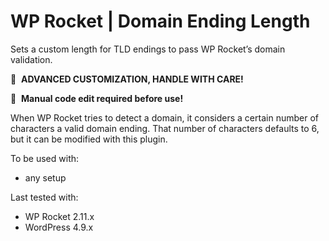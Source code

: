 # WP Rocket | Domain Ending Length

Sets a custom length for TLD endings to pass WP Rocket’s domain validation.

🚧&#160;&#160;**ADVANCED CUSTOMIZATION, HANDLE WITH CARE!**

📝&#160;&#160;**Manual code edit required before use!**

When WP Rocket tries to detect a domain, it considers a certain number of characters a valid domain ending. That number of characters defaults to 6, but it can be modified with this plugin.

To be used with:
* any setup

Last tested with:
* WP Rocket 2.11.x
* WordPress 4.9.x
